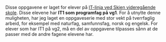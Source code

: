Disse oppgavene er laget for elever på [IT-linja ved Skien videregående skole](https://skien.vgs.no/Utdanningstilbud/Studiespesialisering/IT-linje). Disse elevene har **IT1 som programfag på vg1**. For å utnytte denne muligheten, har jeg laget en oppgaveserie med stor vekt på tverrfaglig arbeid, for eksempel med naturfag, samfunnsfag, norsk og engelsk. For elever som har IT1 på vg2, må en del av oppgavene tilpasses sånn at de passer med de andre fagene elevene har.
